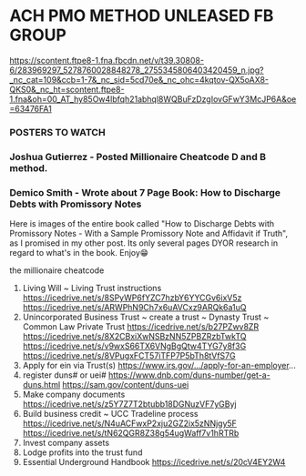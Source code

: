 # ACH PMO METHOD UNLEASED FB GROUP

https://scontent.ftpe8-1.fna.fbcdn.net/v/t39.30808-6/283969297_5278760028848278_2755345806403420459_n.jpg?_nc_cat=109&ccb=1-7&_nc_sid=5cd70e&_nc_ohc=4kqtov-QX5oAX8-QKS0&_nc_ht=scontent.ftpe8-1.fna&oh=00_AT_hy85Ow4lbfqh21abhql8WQBuFzDzgIovGFwY3McJP6A&oe=63476FA1

### POSTERS TO WATCH

### Joshua Gutierrez - Posted Millionaire Cheatcode D and B method. 
### Demico Smith - Wrote about 7 Page Book: How to Discharge Debts with Promissory Notes

Here is images of the entire book called "How to Discharge  Debts with Promissory Notes - With a Sample Promissory 
Note and Affidavit if Truth", as I promised in my other post. Its only several pages DYOR research in regard to 
what's in the book. Enjoy😁


the millionaire cheatcode 
1. Living Will ~ Living Trust instructions  https://icedrive.net/s/8SPyWP6fYZC7hzbY6YYCGv6ixV5z https://icedrive.net/s/ARWPhN9Ch7x6uAVCxz9ARQk6a1uQ 
2. Unincorporated Business Trust ~ create a trust ~ Dynasty Trust ~ Common Law Private Trust 
https://icedrive.net/s/b27PZwv8ZR https://icedrive.net/s/8X2CBxiXwNSBzNN5ZPBZRzbTwkTQ https://icedrive.net/s/v9wxS66TX6VNgBgQtw4TYG7y8f3G 
https://icedrive.net/s/8VPugxFCT57iTFP7P5bTh8tVfS7G 
3. Apply for ein via Trust(s)  https://www.irs.gov/.../apply-for-an-employer... 
4. register duns# or uei# https://www.dnb.com/duns-number/get-a-duns.html 
https://sam.gov/content/duns-uei 
5. Make company documents  https://icedrive.net/s/z5Y7Z7T2btubb18DGNuzVF7yGByj 
6. Build business credit ~ UCC Tradeline process 
https://icedrive.net/s/N4uACFwxP2xju2GZ2ix5zNNjgy5F https://icedrive.net/s/tN62QGR8Z38g54ugWaff7v1hRTRb 
7. Invest company assets   
8. Lodge profits into the trust fund   
9. Essential Underground Handbook https://icedrive.net/s/20cV4EY2W4

